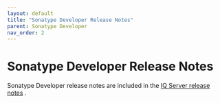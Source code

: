 ```yaml
---
layout: default
title: "Sonatype Developer Release Notes"
parent: Sonatype Developer
nav_order: 2
---
```


# Sonatype Developer Release Notes

Sonatype Developer release notes are included in the [IQ Server release notes](#UUID-8510bf24-9933-e4c2-98a4-809838390511) .
